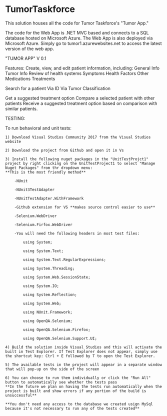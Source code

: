 # TumorTaskforce

This solution houses all the code for Tumor Taskforce's "Tumor App."

The code for the Web App is .NET MVC based and connects to a SQL database hosted on Microsoft Azure. 
The Web App is also deployed via Microsoft Azure.
Simply go to tumor1.azurewebsites.net to access the latest version of the web app.


"TUMOR APP"
V 0.1

Features:
Create, view, and edit patient information, including:
	General Info
	Tumor Info
	Review of health systems
	Symptoms
	Health Factors
	Other Medications
	Treatments

Search for a patient
	Via ID
	Via Tumor Classification

Get a suggested treatment option
	Compare a selected patient with other patients
	Receive a suggested treatment option based on comparison with similar patients.


TESTING:

To run behavioral and unit tests:

	1) Download Visual Studios Community 2017 from the Visual Studios website 
	
	2) Download the project from Github and open it in Vs
	
	3) Install the following nuget packages in the "UnitTestProjct1" project by right clicking on the UnitTestProject1 to select "Manage Nuget Packages" from thr dropdown menu:
	**This is the most friendly method**
		
		-NUnit
		
		-NUnit3TestAdapter
		
		-NUnitTestAdapter.WithFramework
		
		-Github extension for VS **makes source control easier to use**
		
		-Selenium.WebDriver
		
		-Selenium.Firfox.WebDriver
		
		-You will need the following headers in most test files:
			
			using System;
			
			using System.Text;
			
			using System.Text.RegularExpressions;
			
			using System.Threading;
			
			using System.Web.SessionState;

			using System.IO;

			using System.Reflection;

			using System.Web;
			
			using NUnit.Framework;
			
			using OpenQA.Selenium;
			
			using OpenQA.Selenium.Firefox;
			
			using OpenQA.Selenium.Support.UI;
		
	4) Build the solution inside Visual Studios and this will activate the built in Test Explorer. If Test Explorer does not appear, simply use the shortcut key: Ctrl + E followed by T to open the Test Explorer.
	
	5) The available tests in the project will appear in a separate window that will pop-up on the side of the screen
	
	6) You can choose to run them individually or click the "Run All" button to automatically see whether the tests pass
	**In the future we plan on having the tests run automatically when the project is built and show errors if any portion of the build is unsuccessful**
	
	**You don't need any access to the database we created usign MySql because it's not necessary to run any of the tests created**

